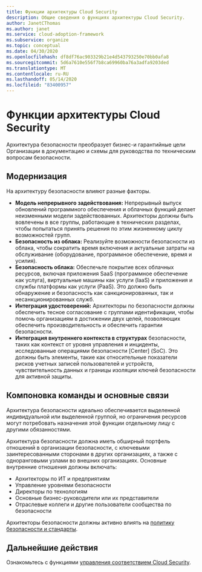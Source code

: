 ```yaml
---
title: Функции архитектуры Cloud Security
description: Общие сведения о функциях архитектуры Cloud Security.
author: JanetCThomas
ms.author: janet
ms.service: cloud-adoption-framework
ms.subservice: organize
ms.topic: conceptual
ms.date: 04/30/2020
ms.openlocfilehash: df8df76ac903329b21e4d543793250e70bb0afa8
ms.sourcegitcommit: 5d6a7610e556f7b8ca69960ba76a3adfa9203ded
ms.translationtype: MT
ms.contentlocale: ru-RU
ms.lasthandoff: 05/14/2020
ms.locfileid: "83400957"
---
```

# <a name="cloud-security-architecture-functions"></a>Функции архитектуры Cloud Security

Архитектура безопасности преобразует бизнес-и гарантийные цели Организации в документацию и схемы для руководства по техническим вопросам безопасности.

## <a name="modernization"></a>Модернизация

На архитектуру безопасности влияют разные факторы.

- **Модель непрерывного задействования:** Непрерывный выпуск обновлений программного обеспечения и облачных функций делает неизменными модели задействованных. Архитекторы должны быть вовлечены в все группы, работающие в технических разделах, чтобы попытаться принять решения по этим жизненному циклу возможностей групп.
- **Безопасность из облака:** Реализуйте возможности безопасности из облака, чтобы сократить время включения и актуальные затраты на обслуживание (оборудование, программное обеспечение, время и усилия).
- **Безопасность облака:** Обеспечьте покрытие всех облачных ресурсов, включая приложения SaaS (программное обеспечение как услуга), виртуальные машины как услуги (IaaS) и приложения и службы платформы как услуги (PaaS).  Это должно быть обнаружение и безопасность как санкционированных, так и несанкционированных служб.
- **Интеграция удостоверений:** Архитекторы по безопасности должны обеспечить тесное согласование с группами идентификации, чтобы помочь организациям в достижении двух целей, позволяющих обеспечить производительность и обеспечить гарантии безопасности.
- **Интеграция внутреннего контекста в структурах** безопасности, таких как контекст от уровня управления и инциденты, исследованные операциями безопасности [Center] (SoC). Это должны быть элементы, такие как относительные показатели рисков учетных записей пользователей и устройств, чувствительность данных и границы изоляции ключей безопасности для активной защиты.

## <a name="team-composition-and-key-relationships"></a>Компоновка команды и основные связи

Архитектура безопасности идеально обеспечивается выделенной индивидуальной или выделенной группой, но ограничения ресурсов могут потребовать назначения этой функции отдельному лицу с другими обязанностями.

Архитектура безопасности должна иметь обширный портфель отношений в организации безопасности, с ключевыми заинтересованными сторонами в других организациях, а также с одноранговыми узлами во внешних организациях. Основные внутренние отношения должны включать:

- Архитекторы по ИТ и предприятиям
- Управление уровнями безопасности
- Директоры по технологиям
- Основные бизнес-руководители или их представители
- Отраслевые коллеги и другие пользователи сообщества по безопасности

Архитекторы безопасности должны активно влиять на [политику безопасности и стандарты](./cloud-security-policy-standards.md).

## <a name="next-steps"></a>Дальнейшие действия

Ознакомьтесь с функциями [управления соответствием Cloud Security](./cloud-security-compliance-management.md).
